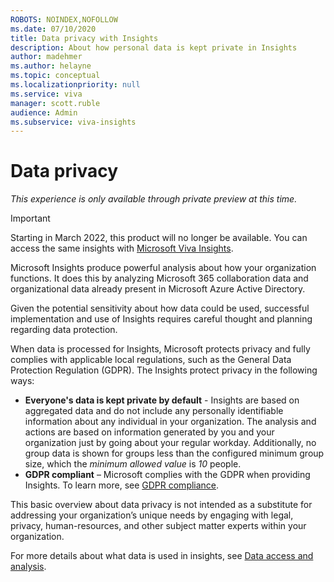 ```yaml
---
ROBOTS: NOINDEX,NOFOLLOW
ms.date: 07/10/2020
title: Data privacy with Insights
description: About how personal data is kept private in Insights
author: madehmer
ms.author: helayne
ms.topic: conceptual
ms.localizationpriority: null 
ms.service: viva
manager: scott.ruble
audience: Admin
ms.subservice: viva-insights
---
```

# Data privacy

*This experience is only available through private preview at this time.*

>[!Important]
>Starting in March 2022, this product will no longer be available. You can access the same insights with [Microsoft Viva Insights](https://www.microsoft.com/microsoft-viva/insights/).

Microsoft Insights produce powerful analysis about how your organization functions. It does this by analyzing Microsoft 365 collaboration data and organizational data already present in Microsoft Azure Active Directory.

Given the potential sensitivity about how data could be used, successful implementation and use of Insights requires careful thought and planning regarding data protection.  

When data is processed for Insights, Microsoft protects privacy and fully complies with applicable local regulations, such as the General Data Protection Regulation (GDPR). The Insights protect privacy in the following ways:

* **Everyone's data is kept private by default** - Insights are based on aggregated data and do not include any personally identifiable information about any individual in your organization. The analysis and actions are based on information generated by you and your organization just by going about your regular workday. Additionally, no group data is shown for groups less than the configured minimum group size, which the *minimum allowed value* is *10* people.
* **GDPR compliant** – Microsoft complies with the GDPR when providing Insights. To learn more, see [GDPR compliance](https://www.microsoft.com/trustCenter/privacy/gdpr).

This basic overview about data privacy is not intended as a substitute for addressing your organization’s unique needs by engaging with legal, privacy, human-resources, and other subject matter experts within your organization.

For more details about what data is used in insights, see [Data access and analysis](data-analysis.md).

